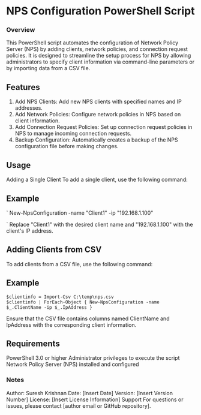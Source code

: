 # NPS Configuration PowerShell Script
### Overview
This PowerShell script automates the configuration of Network Policy Server (NPS) by adding clients, network policies, and connection request policies. It is designed to streamline the setup process for NPS by allowing administrators to specify client information via command-line parameters or by importing data from a CSV file.

## Features
1. Add NPS Clients: Add new NPS clients with specified names and IP addresses.
2. Add Network Policies: Configure network policies in NPS based on client information.
3. Add Connection Request Policies: Set up connection request policies in NPS to manage incoming connection requests.
4. Backup Configuration: Automatically creates a backup of the NPS configuration file before making changes.

## Usage
Adding a Single Client
To add a single client, use the following command:

## Example 
`
New-NpsConfiguration -name "Client1" -ip "192.168.1.100"

`
Replace "Client1" with the desired client name and "192.168.1.100" with the client's IP address.

## Adding Clients from CSV
To add clients from a CSV file, use the following command:

## Example 
```
$clientinfo = Import-Csv C:\temp\nps.csv
$clientinfo | ForEach-Object { New-NpsConfiguration -name $_.ClientName -ip $_.IpAddress }

```
Ensure that the CSV file contains columns named ClientName and IpAddress with the corresponding client information.

## Requirements
PowerShell 3.0 or higher
Administrator privileges to execute the script
Network Policy Server (NPS) installed and configured

### Notes
Author: Suresh Krishnan
Date: [Insert Date]
Version: [Insert Version Number]
License: [Insert License Information]
Support
For questions or issues, please contact [author email or GitHub repository].

